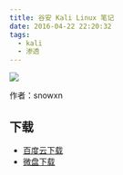 ```yaml
---
title: 谷安 Kali Linux 笔记
date: 2016-04-22 22:20:32
tags:
  - kali
  - 渗透
---
```


![](http://ww4.sinaimg.cn/large/841aea59jw1f35ufkuof4j20lc0dvmz0.jpg)

作者：snowxn

<!--more-->

## 下载 ##

+ [百度云下载]()
+ [微盘下载](http://vdisk.weibo.com/s/aADaW4YRji8ls)
